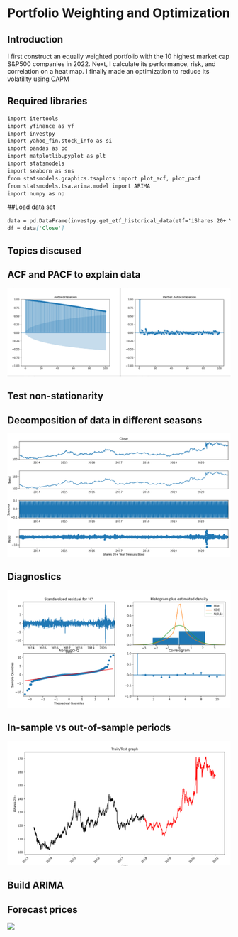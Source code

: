 # Portfolio Weighting and Optimization


## Introduction

I first construct an equally weighted portfolio with the 10 highest market cap S&P500 companies in 2022. Next, I calculate its performance, risk, and correlation on a heat map. I finally made an optimization to reduce its volatility using CAPM

## Required libraries

```` markdown
import itertools
import yfinance as yf
import investpy            
import yahoo_fin.stock_info as si
import pandas as pd
import matplotlib.pyplot as plt
import statsmodels
import seaborn as sns
from statsmodels.graphics.tsaplots import plot_acf, plot_pacf
from statsmodels.tsa.arima.model import ARIMA
import numpy as np
````

##Load data set
```` markdown
data = pd.DataFrame(investpy.get_etf_historical_data(etf='iShares 20+ Year Treasury Bond', country='united states', from_date='01/01/2012', to_date='01/01/2021'))
df = data['Close']
````

## Topics discused

## ACF and PACF to explain data
<img src="images/Autocorrelations.png">

## Test non-stationarity

## Decomposition of data in different seasons
<img src="images/decomposition.png">

## Diagnostics
<img src="images/diagnostics.png">

## In-sample vs out-of-sample periods
<img src="images/train test graph.png">

## Build ARIMA

## Forecast prices
<img src="images/real vs forecast">
